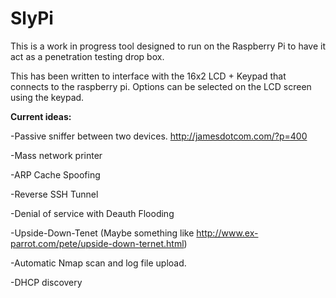 SlyPi
=====

This is a work in progress tool designed to run on the Raspberry Pi to have it act as a penetration testing drop box.

This has been written to interface with the 16x2 LCD + Keypad that connects to the raspberry pi. Options can be selected on the LCD screen using the keypad.

**Current ideas:**

-Passive sniffer between two devices. http://jamesdotcom.com/?p=400

-Mass network printer

-ARP Cache Spoofing

-Reverse SSH Tunnel

-Denial of service with Deauth Flooding

-Upside-Down-Tenet (Maybe something like http://www.ex-parrot.com/pete/upside-down-ternet.html)

-Automatic Nmap scan and log file upload.

-DHCP discovery

